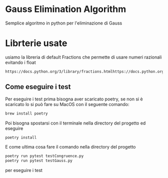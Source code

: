 
# Gauss Elimination Algorithm

Semplice algoritmo in python per l'eliminazione di Gauss

# Librterie usate
usiamo la libreria di default Fractions che permette di usare numeri razionali evitando i float
```
https://docs.python.org/3/library/fractions.htmlhttps://docs.python.org/3/library/fractions.html
```
## Come eseguire i test

Per eseguire i test prima bisogna aver scaricato poetry, se non si è scaricato lo si può fare su MacOS con il seguente comando:

```bash
brew install poetry
```

Poi bisogna spostarsi con il terminale nella directory del progetto ed eseguire

```bash
poetry install
```

E come ultima cosa fare il comando nella directory del progetto

```bash
poetry run pytest testCongruence.py
poetry run pytest testGauss.py
```

per eseguire i test



